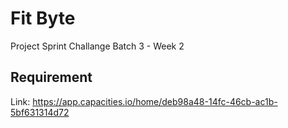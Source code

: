 # Fit Byte

Project Sprint Challange Batch 3 - Week 2

## Requirement

Link:
https://app.capacities.io/home/deb98a48-14fc-46cb-ac1b-5bf631314d72
